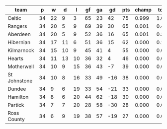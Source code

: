 |     team     | p  | w  | d  | l  | gf | ga | gd  | pts | champ | top2  | top3  | top4  |  5-7  | bot4  | bot3  | bot2  |
|--------------|----|----|----|----|----|----|-----|-----|-------|-------|-------|-------|-------|-------|-------|-------|
| Celtic       | 34 | 22 |  9 |  3 | 65 | 23 |  42 |  75 | 0.999 | 1.000 | 1.000 | 1.000 | 0.000 | 0.000 | 0.000 | 0.000|
| Rangers      | 34 | 20 |  5 |  9 | 69 | 39 |  30 |  65 | 0.001 | 0.499 | 0.843 | 1.000 | 0.000 | 0.000 | 0.000 | 0.000|
| Aberdeen     | 34 | 20 |  5 |  9 | 52 | 36 |  16 |  65 | 0.001 | 0.385 | 0.772 | 1.000 | 0.000 | 0.000 | 0.000 | 0.000|
| Hibernian    | 34 | 17 | 11 |  6 | 51 | 36 |  15 |  62 | 0.000 | 0.117 | 0.386 | 0.992 | 0.008 | 0.000 | 0.000 | 0.000|
| Kilmarnock   | 34 | 15 | 10 |  9 | 45 | 41 |   4 |  55 | 0.000 | 0.000 | 0.000 | 0.009 | 0.991 | 0.000 | 0.000 | 0.000|
| Hearts       | 34 | 11 | 13 | 10 | 36 | 32 |   4 |  46 | 0.000 | 0.000 | 0.000 | 0.000 | 0.998 | 0.000 | 0.000 | 0.000|
| Motherwell   | 34 | 10 |  9 | 15 | 36 | 43 |  -7 |  39 | 0.000 | 0.000 | 0.000 | 0.000 | 0.802 | 0.015 | 0.000 | 0.000|
| St Johnstone | 34 | 10 |  8 | 16 | 33 | 49 | -16 |  38 | 0.000 | 0.000 | 0.000 | 0.000 | 0.194 | 0.101 | 0.007 | 0.000|
| Dundee       | 34 |  9 |  6 | 19 | 33 | 54 | -21 |  33 | 0.000 | 0.000 | 0.000 | 0.000 | 0.005 | 0.911 | 0.348 | 0.110|
| Hamilton     | 34 |  8 |  6 | 20 | 44 | 62 | -18 |  30 | 0.000 | 0.000 | 0.000 | 0.000 | 0.001 | 0.978 | 0.751 | 0.351|
| Partick      | 34 |  7 |  7 | 20 | 28 | 58 | -30 |  28 | 0.000 | 0.000 | 0.000 | 0.000 | 0.000 | 0.998 | 0.953 | 0.774|
| Ross County  | 34 |  6 |  9 | 19 | 38 | 57 | -19 |  27 | 0.000 | 0.000 | 0.000 | 0.000 | 0.000 | 0.997 | 0.942 | 0.765|

